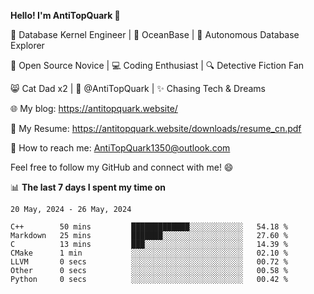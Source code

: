 
**Hello! I'm AntiTopQuark 👋**

🔧 Database Kernel Engineer | 🌊 OceanBase | 🤖 Autonomous Database Explorer

🌱 Open Source Novice | 💻 Coding Enthusiast | 🔍 Detective Fiction Fan

😸 Cat Dad x2 | 🎉 @AntiTopQuark | ✨ Chasing Tech & Dreams

🌐 My blog: https://antitopquark.website/

📄 My Resume: https://antitopquark.website/downloads/resume_cn.pdf

📧 How to reach me: AntiTopQuark1350@outlook.com

Feel free to follow my GitHub and connect with me! 😄

📊 **The last 7 days I spent my time on** 

<!--START_SECTION:waka-->
```text
20 May, 2024 - 26 May, 2024

C++        50 mins         █████████████░░░░░░░░░░░░   54.18 % 
Markdown   25 mins         ███████░░░░░░░░░░░░░░░░░░   27.60 % 
C          13 mins         ███░░░░░░░░░░░░░░░░░░░░░░   14.39 % 
CMake      1 min           ░░░░░░░░░░░░░░░░░░░░░░░░░   02.10 % 
LLVM       0 secs          ░░░░░░░░░░░░░░░░░░░░░░░░░   00.72 % 
Other      0 secs          ░░░░░░░░░░░░░░░░░░░░░░░░░   00.58 % 
Python     0 secs          ░░░░░░░░░░░░░░░░░░░░░░░░░   00.42 %
```
<!--END_SECTION:waka-->


